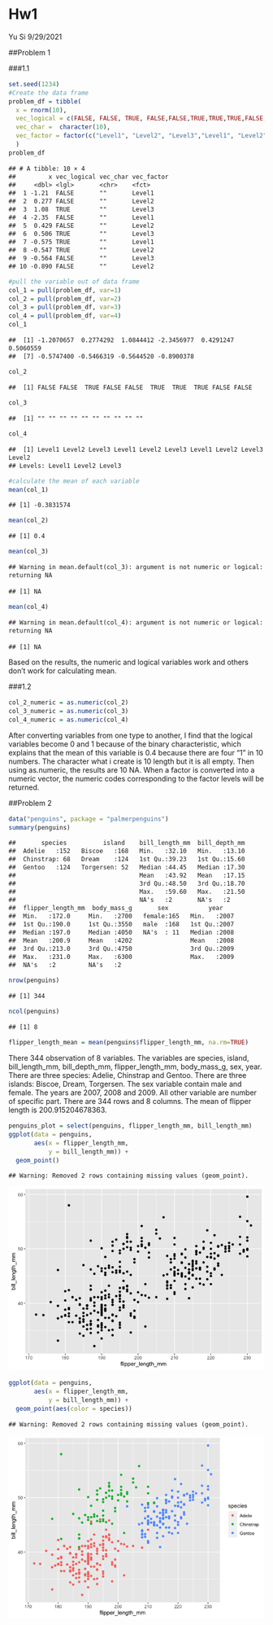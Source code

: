 Hw1
================
Yu Si
9/29/2021

\#\#Problem 1

\#\#\#1.1

``` r
set.seed(1234)
#Create the data frame
problem_df = tibble(
  x = rnorm(10),
  vec_logical = c(FALSE, FALSE, TRUE, FALSE,FALSE,TRUE,TRUE,TRUE,FALSE,FALSE),
  vec_char =  character(10),
  vec_factor = factor(c("Level1", "Level2", "Level3","Level1", "Level2", "Level3","Level1", "Level2", "Level3","Level2"))
  )
problem_df
```

    ## # A tibble: 10 × 4
    ##         x vec_logical vec_char vec_factor
    ##     <dbl> <lgl>       <chr>    <fct>     
    ##  1 -1.21  FALSE       ""       Level1    
    ##  2  0.277 FALSE       ""       Level2    
    ##  3  1.08  TRUE        ""       Level3    
    ##  4 -2.35  FALSE       ""       Level1    
    ##  5  0.429 FALSE       ""       Level2    
    ##  6  0.506 TRUE        ""       Level3    
    ##  7 -0.575 TRUE        ""       Level1    
    ##  8 -0.547 TRUE        ""       Level2    
    ##  9 -0.564 FALSE       ""       Level3    
    ## 10 -0.890 FALSE       ""       Level2

``` r
#pull the variable out of data frame
col_1 = pull(problem_df, var=1)
col_2 = pull(problem_df, var=2)
col_3 = pull(problem_df, var=3)
col_4 = pull(problem_df, var=4)
col_1
```

    ##  [1] -1.2070657  0.2774292  1.0844412 -2.3456977  0.4291247  0.5060559
    ##  [7] -0.5747400 -0.5466319 -0.5644520 -0.8900378

``` r
col_2
```

    ##  [1] FALSE FALSE  TRUE FALSE FALSE  TRUE  TRUE  TRUE FALSE FALSE

``` r
col_3
```

    ##  [1] "" "" "" "" "" "" "" "" "" ""

``` r
col_4
```

    ##  [1] Level1 Level2 Level3 Level1 Level2 Level3 Level1 Level2 Level3 Level2
    ## Levels: Level1 Level2 Level3

``` r
#calculate the mean of each variable
mean(col_1)
```

    ## [1] -0.3831574

``` r
mean(col_2)
```

    ## [1] 0.4

``` r
mean(col_3)
```

    ## Warning in mean.default(col_3): argument is not numeric or logical: returning NA

    ## [1] NA

``` r
mean(col_4)
```

    ## Warning in mean.default(col_4): argument is not numeric or logical: returning NA

    ## [1] NA

Based on the results, the numeric and logical variables work and others
don’t work for calculating mean.

\#\#\#1.2

``` r
col_2_numeric = as.numeric(col_2)
col_3_numeric = as.numeric(col_3)
col_4_numeric = as.numeric(col_4)
```

After converting variables from one type to another, I find that the
logical variables become 0 and 1 because of the binary characteristic,
which explains that the mean of this variable is 0.4 because there are
four “1” in 10 numbers. The character what i create is 10 length but it
is all empty. Then using as.numeric, the results are 10 NA. When a
factor is converted into a numeric vector, the numeric codes
corresponding to the factor levels will be returned.

\#\#Problem 2

``` r
data("penguins", package = "palmerpenguins")
summary(penguins)
```

    ##       species          island    bill_length_mm  bill_depth_mm  
    ##  Adelie   :152   Biscoe   :168   Min.   :32.10   Min.   :13.10  
    ##  Chinstrap: 68   Dream    :124   1st Qu.:39.23   1st Qu.:15.60  
    ##  Gentoo   :124   Torgersen: 52   Median :44.45   Median :17.30  
    ##                                  Mean   :43.92   Mean   :17.15  
    ##                                  3rd Qu.:48.50   3rd Qu.:18.70  
    ##                                  Max.   :59.60   Max.   :21.50  
    ##                                  NA's   :2       NA's   :2      
    ##  flipper_length_mm  body_mass_g       sex           year     
    ##  Min.   :172.0     Min.   :2700   female:165   Min.   :2007  
    ##  1st Qu.:190.0     1st Qu.:3550   male  :168   1st Qu.:2007  
    ##  Median :197.0     Median :4050   NA's  : 11   Median :2008  
    ##  Mean   :200.9     Mean   :4202                Mean   :2008  
    ##  3rd Qu.:213.0     3rd Qu.:4750                3rd Qu.:2009  
    ##  Max.   :231.0     Max.   :6300                Max.   :2009  
    ##  NA's   :2         NA's   :2

``` r
nrow(penguins)
```

    ## [1] 344

``` r
ncol(penguins)
```

    ## [1] 8

``` r
flipper_length_mean = mean(penguins$flipper_length_mm, na.rm=TRUE)
```

There 344 observation of 8 variables. The variables are species, island,
bill\_length\_mm, bill\_depth\_mm, flipper\_length\_mm, body\_mass\_g,
sex, year. There are three species: Adelie, Chinstrap and Gentoo. There
are three islands: Biscoe, Dream, Torgersen. The sex variable contain
male and female. The years are 2007, 2008 and 2009. All other variable
are number of specific part. There are 344 rows and 8 columns. The mean
of flipper length is 200.915204678363.

``` r
penguins_plot = select(penguins, flipper_length_mm, bill_length_mm)
ggplot(data = penguins,
       aes(x = flipper_length_mm,
           y = bill_length_mm)) + 
  geom_point()
```

    ## Warning: Removed 2 rows containing missing values (geom_point).

![](Problem_files/figure-gfm/unnamed-chunk-4-1.png)<!-- -->

``` r
ggplot(data = penguins,
       aes(x = flipper_length_mm,
           y = bill_length_mm)) + 
  geom_point(aes(color = species))
```

    ## Warning: Removed 2 rows containing missing values (geom_point).

![](Problem_files/figure-gfm/unnamed-chunk-4-2.png)<!-- -->
